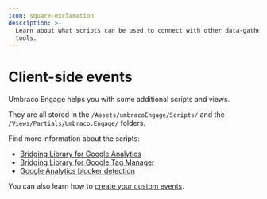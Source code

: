 ```yaml
---
icon: square-exclamation
description: >-
  Learn about what scripts can be used to connect with other data-gathering
  tools.
---
```


# Client-side events

Umbraco Engage helps you with some additional scripts and views.

They are all stored in the `/Assets/umbracoEngage/Scripts/` and the `/Views/Partials/Umbraco.Engage/` folders.

Find more information about the scripts:

* [Bridging Library for Google Analytics](bridging-library-for-google-analytics.md)
* [Bridging Library for Google Tag Manager](bridging-library-for-google-tag-manager.md)
* [Google Analytics blocker detection](google-analytics-blocker-detection.md)

You can also learn how to [create your custom events](create-your-own-events.md).
